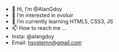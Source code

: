 - 👋 Hi, I’m @AlanGdoy
- 👀 I’m interested in  evoluir
- 🌱 I’m currently learning HTML5, CSS3, JS
- 📫 How to reach me ...
- Insta: @alangdoy
- Email: hsystemn@gmail.com
